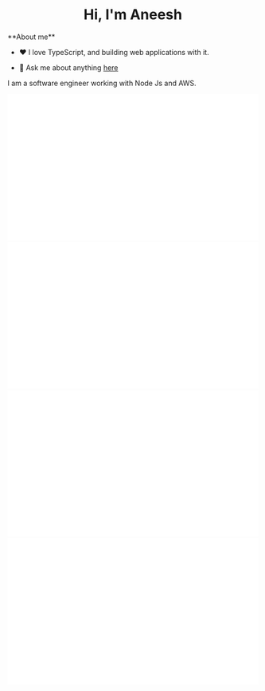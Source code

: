 <h1 align='center'> Hi, I'm Aneesh</h1>
**About me**

- ❤️ I love TypeScript, and building web applications with it.

- 💬 Ask me about anything [here](https://github.com/AneeshSaravuKarekad/AneeshSaravuKarekad/issues)

I am a software engineer working with Node Js and AWS.


![](https://raw.githubusercontent.com/AneeshSaravuKarekad/github-stats/master/generated/languages.svg#gh-light-mode-only)
![](https://raw.githubusercontent.com/AneeshSaravuKarekad/github-stats/master/generated/overview.svg#gh-dark-mode-only)  
![](https://raw.githubusercontent.com/AneeshSaravuKarekad/github-stats/master/generated/overview.svg#gh-light-mode-only)  
![](https://raw.githubusercontent.com/AneeshSaravuKarekad/github-stats/master/generated/languages.svg#gh-dark-mode-only) 





